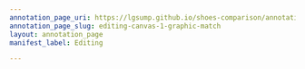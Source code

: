 ```yaml
---
annotation_page_uri: https://lgsump.github.io/shoes-comparison/annotations/editing-canvas-1-graphic-match.json
annotation_page_slug: editing-canvas-1-graphic-match
layout: annotation_page
manifest_label: Editing

---
```

